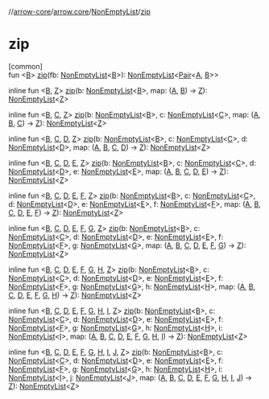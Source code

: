 //[arrow-core](../../../index.md)/[arrow.core](../index.md)/[NonEmptyList](index.md)/[zip](zip.md)

# zip

[common]\
fun &lt;[B](zip.md)&gt; [zip](zip.md)(fb: [NonEmptyList](index.md)&lt;[B](zip.md)&gt;): [NonEmptyList](index.md)&lt;[Pair](https://kotlinlang.org/api/latest/jvm/stdlib/kotlin/-pair/index.html)&lt;[A](index.md), [B](zip.md)&gt;&gt;

inline fun &lt;[B](zip.md), [Z](zip.md)&gt; [zip](zip.md)(b: [NonEmptyList](index.md)&lt;[B](zip.md)&gt;, map: ([A](index.md), [B](zip.md)) -&gt; [Z](zip.md)): [NonEmptyList](index.md)&lt;[Z](zip.md)&gt;

inline fun &lt;[B](zip.md), [C](zip.md), [Z](zip.md)&gt; [zip](zip.md)(b: [NonEmptyList](index.md)&lt;[B](zip.md)&gt;, c: [NonEmptyList](index.md)&lt;[C](zip.md)&gt;, map: ([A](index.md), [B](zip.md), [C](zip.md)) -&gt; [Z](zip.md)): [NonEmptyList](index.md)&lt;[Z](zip.md)&gt;

inline fun &lt;[B](zip.md), [C](zip.md), [D](zip.md), [Z](zip.md)&gt; [zip](zip.md)(b: [NonEmptyList](index.md)&lt;[B](zip.md)&gt;, c: [NonEmptyList](index.md)&lt;[C](zip.md)&gt;, d: [NonEmptyList](index.md)&lt;[D](zip.md)&gt;, map: ([A](index.md), [B](zip.md), [C](zip.md), [D](zip.md)) -&gt; [Z](zip.md)): [NonEmptyList](index.md)&lt;[Z](zip.md)&gt;

inline fun &lt;[B](zip.md), [C](zip.md), [D](zip.md), [E](zip.md), [Z](zip.md)&gt; [zip](zip.md)(b: [NonEmptyList](index.md)&lt;[B](zip.md)&gt;, c: [NonEmptyList](index.md)&lt;[C](zip.md)&gt;, d: [NonEmptyList](index.md)&lt;[D](zip.md)&gt;, e: [NonEmptyList](index.md)&lt;[E](zip.md)&gt;, map: ([A](index.md), [B](zip.md), [C](zip.md), [D](zip.md), [E](zip.md)) -&gt; [Z](zip.md)): [NonEmptyList](index.md)&lt;[Z](zip.md)&gt;

inline fun &lt;[B](zip.md), [C](zip.md), [D](zip.md), [E](zip.md), [F](zip.md), [Z](zip.md)&gt; [zip](zip.md)(b: [NonEmptyList](index.md)&lt;[B](zip.md)&gt;, c: [NonEmptyList](index.md)&lt;[C](zip.md)&gt;, d: [NonEmptyList](index.md)&lt;[D](zip.md)&gt;, e: [NonEmptyList](index.md)&lt;[E](zip.md)&gt;, f: [NonEmptyList](index.md)&lt;[F](zip.md)&gt;, map: ([A](index.md), [B](zip.md), [C](zip.md), [D](zip.md), [E](zip.md), [F](zip.md)) -&gt; [Z](zip.md)): [NonEmptyList](index.md)&lt;[Z](zip.md)&gt;

inline fun &lt;[B](zip.md), [C](zip.md), [D](zip.md), [E](zip.md), [F](zip.md), [G](zip.md), [Z](zip.md)&gt; [zip](zip.md)(b: [NonEmptyList](index.md)&lt;[B](zip.md)&gt;, c: [NonEmptyList](index.md)&lt;[C](zip.md)&gt;, d: [NonEmptyList](index.md)&lt;[D](zip.md)&gt;, e: [NonEmptyList](index.md)&lt;[E](zip.md)&gt;, f: [NonEmptyList](index.md)&lt;[F](zip.md)&gt;, g: [NonEmptyList](index.md)&lt;[G](zip.md)&gt;, map: ([A](index.md), [B](zip.md), [C](zip.md), [D](zip.md), [E](zip.md), [F](zip.md), [G](zip.md)) -&gt; [Z](zip.md)): [NonEmptyList](index.md)&lt;[Z](zip.md)&gt;

inline fun &lt;[B](zip.md), [C](zip.md), [D](zip.md), [E](zip.md), [F](zip.md), [G](zip.md), [H](zip.md), [Z](zip.md)&gt; [zip](zip.md)(b: [NonEmptyList](index.md)&lt;[B](zip.md)&gt;, c: [NonEmptyList](index.md)&lt;[C](zip.md)&gt;, d: [NonEmptyList](index.md)&lt;[D](zip.md)&gt;, e: [NonEmptyList](index.md)&lt;[E](zip.md)&gt;, f: [NonEmptyList](index.md)&lt;[F](zip.md)&gt;, g: [NonEmptyList](index.md)&lt;[G](zip.md)&gt;, h: [NonEmptyList](index.md)&lt;[H](zip.md)&gt;, map: ([A](index.md), [B](zip.md), [C](zip.md), [D](zip.md), [E](zip.md), [F](zip.md), [G](zip.md), [H](zip.md)) -&gt; [Z](zip.md)): [NonEmptyList](index.md)&lt;[Z](zip.md)&gt;

inline fun &lt;[B](zip.md), [C](zip.md), [D](zip.md), [E](zip.md), [F](zip.md), [G](zip.md), [H](zip.md), [I](zip.md), [Z](zip.md)&gt; [zip](zip.md)(b: [NonEmptyList](index.md)&lt;[B](zip.md)&gt;, c: [NonEmptyList](index.md)&lt;[C](zip.md)&gt;, d: [NonEmptyList](index.md)&lt;[D](zip.md)&gt;, e: [NonEmptyList](index.md)&lt;[E](zip.md)&gt;, f: [NonEmptyList](index.md)&lt;[F](zip.md)&gt;, g: [NonEmptyList](index.md)&lt;[G](zip.md)&gt;, h: [NonEmptyList](index.md)&lt;[H](zip.md)&gt;, i: [NonEmptyList](index.md)&lt;[I](zip.md)&gt;, map: ([A](index.md), [B](zip.md), [C](zip.md), [D](zip.md), [E](zip.md), [F](zip.md), [G](zip.md), [H](zip.md), [I](zip.md)) -&gt; [Z](zip.md)): [NonEmptyList](index.md)&lt;[Z](zip.md)&gt;

inline fun &lt;[B](zip.md), [C](zip.md), [D](zip.md), [E](zip.md), [F](zip.md), [G](zip.md), [H](zip.md), [I](zip.md), [J](zip.md), [Z](zip.md)&gt; [zip](zip.md)(b: [NonEmptyList](index.md)&lt;[B](zip.md)&gt;, c: [NonEmptyList](index.md)&lt;[C](zip.md)&gt;, d: [NonEmptyList](index.md)&lt;[D](zip.md)&gt;, e: [NonEmptyList](index.md)&lt;[E](zip.md)&gt;, f: [NonEmptyList](index.md)&lt;[F](zip.md)&gt;, g: [NonEmptyList](index.md)&lt;[G](zip.md)&gt;, h: [NonEmptyList](index.md)&lt;[H](zip.md)&gt;, i: [NonEmptyList](index.md)&lt;[I](zip.md)&gt;, j: [NonEmptyList](index.md)&lt;[J](zip.md)&gt;, map: ([A](index.md), [B](zip.md), [C](zip.md), [D](zip.md), [E](zip.md), [F](zip.md), [G](zip.md), [H](zip.md), [I](zip.md), [J](zip.md)) -&gt; [Z](zip.md)): [NonEmptyList](index.md)&lt;[Z](zip.md)&gt;
